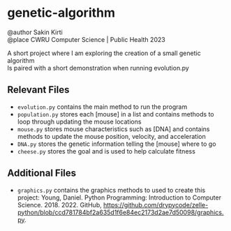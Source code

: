 # genetic-algorithm
@author Sakin Kirti <br>
@place CWRU Computer Science | Public Health 2023

A short project where I am exploring the creation of a small genetic algorithm <br>
Is paired with a short demonstration when running evolution.py <br>

## Relevant Files
- `evolution.py` contains the main method to run the program
- `population.py` stores each [mouse] in a list and contains methods to loop through updating the mouse locations
- `mouse.py` stores mouse characteristics such as [DNA] and contains methods to update the mouse position, velocity, and acceleration
- `DNA.py` stores the genetic information telling the [mouse] where to go
- `cheese.py` stores the goal and is used to help calculate fitness

## Additional Files
- `graphics.py` contains the graphics methods to used to create this project: Young, Daniel. Python Programming: Introduction to Computer Science. 2018. 2022. GitHub, https://github.com/drypycode/zelle-python/blob/ccd781784bf2a635d1f6e84ec2173d2ae7d50098/graphics.py.

